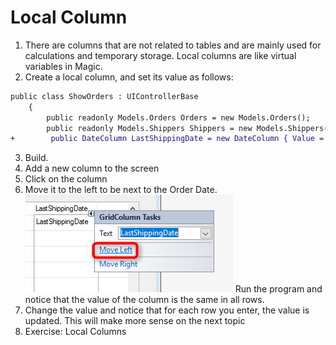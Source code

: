 ﻿# Local Column
1.	There are columns that are not related to tables and are mainly used for calculations and temporary storage. Local columns are like virtual variables in Magic.
2.	Create a local column, and set its value as follows:
```diff
public class ShowOrders : UIControllerBase
    {
        public readonly Models.Orders Orders = new Models.Orders();
        public readonly Models.Shippers Shippers = new Models.Shippers();
+        public DateColumn LastShippingDate = new DateColumn { Value = Date.Now.EndOfYear };
```
3.	Build.
4.	Add a new column to the screen
5.	Click on the column
6.	Move it to the left to be next to the Order Date.
![Move the column](move_column.png)
Run the program and notice that the value of the column is the same in all rows.
7.	Change the value and notice that for each row you enter, the value is updated. This will make more sense on the next topic
8.	Exercise: Local Columns

